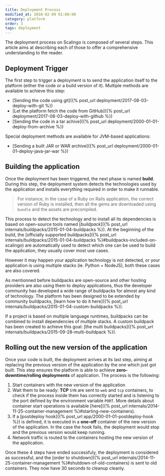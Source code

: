 ```yaml
---
title: Deployment Process
modified_at: 2018-02-09 01:00:00
category: platform
order: 3
tags: deployment
---
```


The deployment process on Scalingo is composed of several steps. This article
aims at describing each of those to offer a comprehensive understanding to the
reader.

## Deployment Trigger

The first step to trigger a deployment is to send the application itself to the
platform (either the code or a build version of it). Multiple methods are
available to achieve this step:

* [Sending the code using git]({% post_url deployment/2017-08-03-deploy-with-git %})
* [Let the platform fetch the code from GitHub]({% post_url deployment/2017-08-03-deploy-with-github %})
* [Sending the code in a tar achive]({% post_url deployment/2000-01-01-deploy-from-archive %})

Special deployment methods are available for JVM-based applications:

* [Sending a built JAR or WAR archive]({% post_url deployment/2000-01-01-deploy-java-jar-war %})

## Building the application

Once the deployment has been triggered, the next phase is named **build**.
During this step, the deployment system detects the technologies used by the
application and installs everything required in order to make it runnable.

> For instance, in the case of a Ruby on Rails application, the correct version
> of Ruby is installed, then all the gems are downloaded using `bundle` and the
> assets are precompiled.

This process to detect the technology and to install all its dependencies is
based on open-source tools named [*buildpack*]({% post_url
internals/buildpacks/2015-01-04-buildpacks %}). At the beginning of the build, the
[officially supported buildpacks]({% post_url
internals/buildpacks/2015-01-04-buildpacks %}#buildpacks-included-on-scalingo)
are automatically used to detect which one can be used to build the
application, they usually cover most use cases.

However it may happen your application technology is not detected, or your
application is using multiple stacks (ie. Python + NodeJS), both these cases
are also covered.

As mentionned before buildpacks are open-source and other hosting providers are
also using them to deploy applications, thus the developer community has
developed a wide range of buildpacks for almost any kind of technology. The
platform has been designed to be extended by community buildpacks, [learn how
to do it here]({% post_url internals/buildpacks/2015-01-04-custom-buildpacks
%}).

If a project is based on multiple language runtimes, buildpacks can be combined
to install dependencies of multiple stacks. A custom buildpack has been created
to achieve this goal: [the multi buildpacks]({% post_url
internals/buildpacks/2015-09-28-multi-buildpack %}).

## Rolling out the new version of the application

Once your code is built, the deployment arrives at its last step, aiming at
replacing the previous version of the application by the one which just got
built. This step ensures the platform is able to achieve
**zero-downtime/rolling deployments** of application. The process is the
following:

1. Start containers with the new version of the application
2. Wait them to be ready: **TCP** `SYN` are sent to `web` and `tcp` containers,
   to check if the process inside them has correctly started and is listening
   to the port defined by the environment variable `PORT`. More details about
   container start operations is available [here]({% post_url
   internals/2014-11-25-container-management %}#starting-new-containers).
3. If a [postdeploy hook]({% post_url app/2000-01-01-postdeploy-hook %}) is
   defined, it is executed in a **one-off** container of the new version of the
   application. In the case the hook fails, the deployment would stop and the
   previous version would keep running.
4. Network traffic is routed to the containers hosting the new version of the
   application.

Once these 4 steps have ended successfuly, the deployment is considered as
successful, and the [order to shutdown]({% post_url
internals/2014-11-25-container-management %}#shutdown-of-old-containers) is
sent to old containers. They now have 30 seconds to cleanup cleanly.
